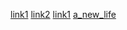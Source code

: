 [link1](https://something.com)
[link2](some-thing.html)
[link1](https://something.com)
[a_new_life](https://store.steampowered.com/app/1297160/a_new_life/) 